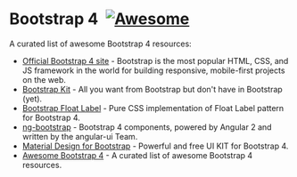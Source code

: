 # Bootstrap 4 &nbsp;[![Awesome](https://cdn.rawgit.com/sindresorhus/awesome/d7305f38d29fed78fa85652e3a63e154dd8e8829/media/badge.svg)](https://github.com/sindresorhus/awesome)

A curated list of awesome Bootstrap 4 resources:

- [Official Bootstrap 4 site](https://v4-alpha.getbootstrap.com/) - Bootstrap is the most popular HTML, CSS, and JS framework in the world for building responsive, mobile-first projects on the web.
- [Bootstrap Kit](https://bootstrap-kit.highweb.tech/) - All you want from Bootstrap but don't have in Bootstrap (yet).
- [Bootstrap Float Label](https://github.com/tonystar/bootstrap-float-label) - Pure CSS implementation of Float Label pattern for Bootstrap 4.
- [ng-bootstrap](https://ng-bootstrap.github.io/) - Bootstrap 4 components, powered by Angular 2 and written by the angular-ui Team.
- [Material Design for Bootstrap](http://mdbootstrap.com/) - Powerful and free UI KIT for Bootstrap 4.
- [Awesome Bootstrap 4](https://github.com/highweb/awesome-bootstrap4) - A curated list of awesome Bootstrap 4 resources.
